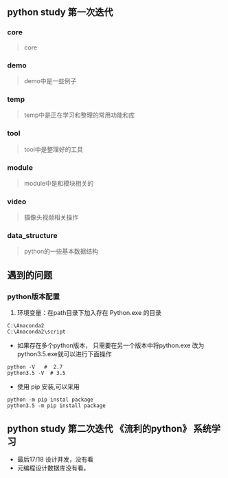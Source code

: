 ## python study 第一次迭代

### core
> core

### demo
> demo中是一些例子

### temp
> temp中是正在学习和整理的常用功能和库

### tool
> tool中是整理好的工具

### module
> module中是和模块相关的

### video
> 摄像头视频相关操作


### data_structure 
> python的一些基本数据结构


## 遇到的问题

### python版本配置

1. 环境变量：在path目录下加入存在 Python.exe 的目录
```
C:\Anaconda2
C:\Anaconda2\script
```
* 如果存在多个python版本， 只需要在另一个版本中将python.exe 改为 python3.5.exe就可以进行下面操作
```
python -V   #  2.7
python3.5 -V  # 3.5
```
* 使用 pip 安装,可以采用
```
python -m pip instal package
python3.5 -m pip install package
```


## python study 第二次迭代 《流利的python》 系统学习

* 最后17/18 设计并发，没有看
* 元编程设计数据库没有看。

